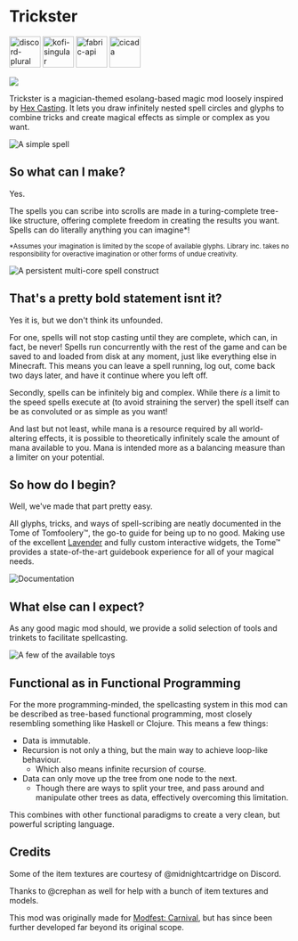 # Trickster

[<img alt="discord-plural" height="56" src="https://cdn.jsdelivr.net/npm/@intergrav/devins-badges@3/assets/cozy/social/discord-plural_vector.svg">](https://discord.gg/WcYsDDQtyR)
[<img alt="kofi-singular" height="56" src="https://cdn.jsdelivr.net/npm/@intergrav/devins-badges@3/assets/cozy/donate/kofi-singular_vector.svg">](https://ko-fi.com/enjarai)
[<img alt="fabric-api" height="56" src="https://cdn.jsdelivr.net/npm/@intergrav/devins-badges@3/assets/cozy/requires/fabric-api_vector.svg">](https://modrinth.com/mod/fabric-api)
[<img alt="cicada" height="56" src="https://enjarai.dev/static/requires_cicada_cozy.svg">](https://modrinth.com/mod/cicada)

[![](https://i.enjarai.dev/u/P9BQxO.png)](https://modfest.net/carnival)

[//]: # ([<img alt="fabric-api" height="56" src="https://i.enjarai.dev/u/fHOUib.png">]&#40;https://modrinth.com/mod/owo-lib&#41;)

Trickster is a magician-themed esolang-based magic mod loosely inspired by [Hex Casting](https://modrinth.com/mod/hex-casting).
It lets you draw infinitely nested spell circles and glyphs to combine tricks and create magical effects as simple or complex as you want.

![A simple spell](https://i.enjarai.dev/u/sPUWj0.png)

## So what can I make?

Yes.

The spells you can scribe into scrolls are made in a turing-complete tree-like structure,
offering complete freedom in creating the results you want.
Spells can do literally anything you can imagine*!

<sub>*Assumes your imagination is limited by the scope of available glyphs.
Library inc. takes no responsibility for overactive imagination or other forms of undue creativity.</sub>

![A persistent multi-core spell construct](https://i.enjarai.dev/u/pRQrnj.png)

## That's a pretty bold statement isnt it?

Yes it is, but we don't think its unfounded.

For one, spells will not stop casting until they are complete, which can, in fact, be never!
Spells run concurrently with the rest of the game and can be saved to and loaded from disk at any moment, just like everything else in Minecraft. This means you can leave a spell running, log out, come back two days later, and have it continue where you left off.

Secondly, spells can be infinitely big and complex. While there *is* a limit to the speed spells execute at (to avoid straining the server) the spell itself can be as convoluted or as simple as you want!

And last but not least, while mana is a resource required by all world-altering effects, it is possible to theoretically infinitely scale the amount of mana available to you. Mana is intended more as a balancing measure than a limiter on your potential.

## So how do I begin?

Well, we've made that part pretty easy.

All glyphs, tricks, and ways of spell-scribing are neatly documented in the Tome of Tomfoolery™,
the go-to guide for being up to no good. 
Making use of the excellent [Lavender](https://modrinth.com/mod/lavender) and fully custom interactive widgets,
the Tome™ provides a state-of-the-art guidebook experience for all of your magical needs.

![Documentation](https://i.enjarai.dev/u/OmfF44.png)

## What else can I expect?

As any good magic mod should, we provide a solid selection of tools and trinkets to facilitate spellcasting.

![A few of the available toys](https://i.enjarai.dev/u/UghuSY.png)

## Functional as in Functional Programming

For the more programming-minded, the spellcasting system in this mod can be described as tree-based functional programming, most closely resembling something like Haskell or Clojure. This means a few things:

- Data is immutable.
- Recursion is not only a thing, but the main way to achieve loop-like behaviour.
    - Which also means infinite recursion of course.
- Data can only move up the tree from one node to the next.
    - Though there are ways to split your tree, and pass around and manipulate other trees as data, effectively overcoming this limitation.

This combines with other functional paradigms to create a very clean, but powerful scripting language.

## Credits

Some of the item textures are courtesy of @midnightcartridge on Discord.

Thanks to @crephan as well for help with a bunch of item textures and models.

This mod was originally made for [Modfest: Carnival](https://modfest.net/carnival), 
but has since been further developed far beyond its original scope.

